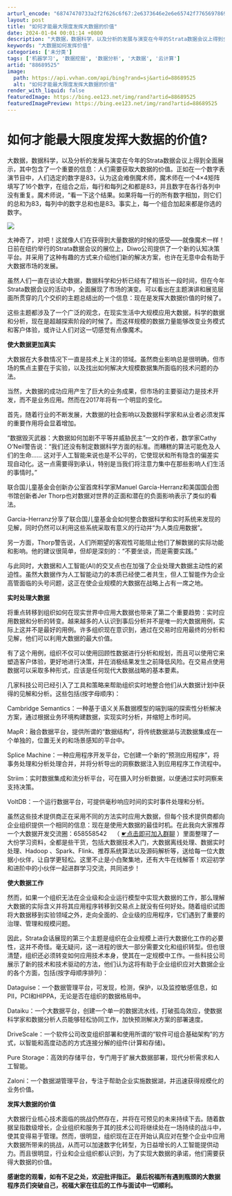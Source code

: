 ```yaml
---
arturl_encode: "68747470733a2f2f626c6f67:2e6373646e2e6e65742f77656978696e5f3434323333313633:2f61727469636c652f64657461696c732f3838363839353235"
layout: post
title: "如何才能最大限度发挥大数据的价值"
date: 2024-01-04 00:01:14 +0800
description: "大数据，数据科学，以及分析的发展与演变在今年的Strata数据会议上得到全面展示，其中包含了一个重要"
keywords: "大数据如何发挥价值"
categories: ['未分类']
tags: ['机器学习', '数据挖掘', '数据分析', '大数据', '云计算']
artid: "88689525"
image:
  path: https://api.vvhan.com/api/bing?rand=sj&artid=88689525
  alt: "如何才能最大限度发挥大数据的价值"
render_with_liquid: false
featuredImage: https://bing.ee123.net/img/rand?artid=88689525
featuredImagePreview: https://bing.ee123.net/img/rand?artid=88689525
---
```


# 如何才能最大限度发挥大数据的价值?

大数据，数据科学，以及分析的发展与演变在今年的Strata数据会议上得到全面展示，其中包含了一个重要的信息：人们需要获取大数据的价值。正如在一个数字表演节目中，人们选定的数字是83，认为这会难倒魔术师，魔术师在一个4×4矩阵填写了16个数字，在组合之后，每行和每列之和都是83，并且数字在各行各列中没有重复。魔术师说，“看一下这个结果。如果将每一行的所有数字相加，则它们的总和为83，每列中的数字总和也是83。事实上，每一个组合加起来都是你选的数字。

![](https://i-blog.csdnimg.cn/blog_migrate/14be182386985507fdd0526f6d7c9f9f.webp?x-image-process=image/format,png)

太神奇了，对吧！这就像人们在获得到大量数据的时候的感受——就像魔术一样！日前在纽约举行的Strata数据会议的展位上，Diwo公司提供了一个新的认知决策平台。并采用了这种有趣的方式来介绍他们新的解决方案，也许在无意中会有助于大数据市场的发展。

虽然人们一直在谈论大数据，数据科学和分析已经有了相当长一段时间，但在今年Strata数据会议的活动中，全面展现了市场的演变。可以看出在主题演讲和展览层面所贯穿的几个交织的主题总结出的一个信息：现在是发挥大数据价值的时候了。

这些主题都涉及了一个广泛的观念，在现实生活中大规模应用大数据，科学的数据和分析，现在是超越探索阶段的时候了。而这样规模的数据力量能够改变业务模式和客户体验，或许让人们对这一切感觉有点像魔术。

**使大数据更加真实**

大数据在大多数情况下一直是技术上关注的领域。虽然商业影响总是很明确，但市场的焦点主要在于实验，以及找出如何解决大规模数据集所面临的技术问题的办法。

当然，大数据的成功应用产生了巨大的业务成果，但市场的主要驱动力是技术开发，而不是业务应用。然而在2017年将有一个明显的变化。

首先，随着行业的不断发展，大数据的社会影响以及数据科学家和从业者必须发挥的重要作用将会显着增加。

“数据毁灭武器：大数据如何加剧不平等并威胁民主”一文的作者，数学家Cathy O’Neil警告说：“我们还没有制定数据科学方面的标准。而糟糕的算法可能危及人们的生命…… 这对于人工智能来说也是不公平的，它使现状和所有隐含的偏差实现自动化。这一点需要得到承认，特别是当我们将注意力集中在那些影响人们生活的事情时。”

联合国儿童基金会创新办公室首席科学家Manuel García-Herranz和美国国会图书馆创新者Jer Thorp也对数据对世界的正面和潜在的负面影响表示了类似的看法。

Garcia-Herranz分享了联合国儿童基金会如何整合数据科学和实时系统来发现的见解，同时仍然可以利用这些系统采取有意义的行动并“为人类应用数据”。

另一方面，Thorp警告说，人们所期望的客观性可能阻止他们了解数据的实际功能和影响。他的建议很简单，但却是深刻的：“不要坐谈，而是需要实践。”

与此同时，大数据和人工智能(AI)的交叉点也在加强了企业处理大数据主动性的紧迫性。虽然大数据作为人工智能动力的本质已经使二者共生，但人工智能作为企业高管面临的头号问题，这正在使企业规模的大数据在战略上占有一席之地。

**实时处理大数据**

将重点转移到组织如何在现实世界中应用大数据也带来了第二个重要趋势：实时应用数据和分析的转变。越来越多的人认识到事后分析并不是唯一的大数据用例，实际上这并不是最好的用例。许多组织现在意识到，通过在交易时应用最终的分析和见解，他们可以利用大数据的最大价值。

有了这个用例，组织不仅可以使用回顾性数据进行分析和规划，而且可以使用它来塑造客户体验，更好地进行决策，并在消极结果发生之前降低风险。在交易点使用数据可以采取多种形式，应该是任何现代大数据战略的基本要素。

几家科技公司已经引入了工具和策略来帮助组织实时地整合他们从大数据计划中获得的见解和分析。这些包括(按字母顺序)：

Cambridge Semantics：一种基于语义关系数据模型的端到端的探索性分析解决方案，通过根据业务环境构建数据，实现实时分析，并缩短上市时间。

MapR：融合数据平台，提供所谓的“数据结构”，将传统数据湖与流数据集成在一个单独的，位置无关的和场景感知的平台中。

Splice Machine：一种应用程序开发平台，它创建一个新的“预测应用程序”，将事务处理和分析处理合并，并将分析导出的洞察数据注入到应用程序工作流程中。

Striim：实时数据集成和流分析平台，可在摄入时分析数据，以便通过实时洞察来支持决策。

VoltDB：一个运行数据平台，可提供毫秒响应时间的实时事件处理和分析。

虽然这些技术提供商正在采用不同的方法实时应用大数据，但每个技术提供商都向企业组织提供一个相同的信息：现在是使用大数据的最佳时机。在此我向大家推荐一个大数据开发交流圈：658558542    （
[☛点击即可加入群聊](http://qm.qq.com/cgi-bin/qm/qr?k=gKKNeLc77Sa5GVPFx9nxk6uPPpVLizer)
）里面整理了一大份学习资料，全都是些干货，包括大数据技术入门，大数据离线处理、数据实时处理、Hadoop 、Spark、Flink、推荐系统算法以及源码解析等，送给每一位大数据小伙伴，让自学更轻松。这里不止是小白聚集地，还有大牛在线解答！欢迎初学和进阶中的小伙伴一起进群学习交流，共同进步！

**使大数据工作**

然而，如果一个组织无法在企业级和企业运行模型中实现大数据的工作，那么理解大数据的实际含义并将其应用程序转移到交易点上就没有任何好处。随着组织试图将大数据移到实验领域之外，走向全面的、企业级的应用程序，它们遇到了重要的治理、管理和规模问题。

因此，Strata会话展现的第三个主题是组织在企业规模上进行大数据化工作的必要性，这并不奇怪。毫无疑问，这一进程的很大一部分需要文化和组织转型。但也很清楚，组织还必须转变如何应用技术本身，使其在一定规模中工作。一些科技公司展示了新的技术和技术驱动的方法，他们认为这将有助于企业组织应对大数据企业的各个方面，包括(按字母顺序排列)：

Dataguise：一个数据管理平台，可发现，检测，保护，以及监控敏感信息，如PII，PCI和HIPPA，无论是否在组织的数据格局中。

Dataiku：一个大数据平台，创建一个单一的数据流水线，打破孤岛效应，使数据科学家和数据分析人员能够轻松协同工作，加快预测解决方案的部署速度。

DriveScale：一个软件公司改变组织部署和使用所谓的“软件可组合基础架构”的方式，以智能和高度动态的方式连接分解的组件(计算和存储)。

Pure Storage：高效的存储平台，专门用于扩展大数据部署，现代分析需求和人工智能。

Zaloni：一个数据湖管理平台，专注于帮助企业实施数据湖，并迅速获得规模化的业务价值。

**发挥大数据的价值**

大数据行业核心技术面临的挑战仍然存在，并将在可预见的未来持续下去。随着数据呈指数级增长，企业组织和服务于其的技术公司将继续处在一场持续的战斗中，使其变得易于管理。然而，很明显，组织现在正在开始认真应对在整个企业中应用大数据所带来的挑战，从而可以加速数字化转型，为日益增长的人工智能提供动力。而且很明显，行业和企业组织都认识到，为了实现大数据的承诺，他们需要获得大数据的价值。

**感谢您的观看，如有不足之处，欢迎批评指正。**
**最后祝福所有遇到瓶颈的大数据程序员们突破自己，祝福大家在往后的工作与面试中一切顺利。**